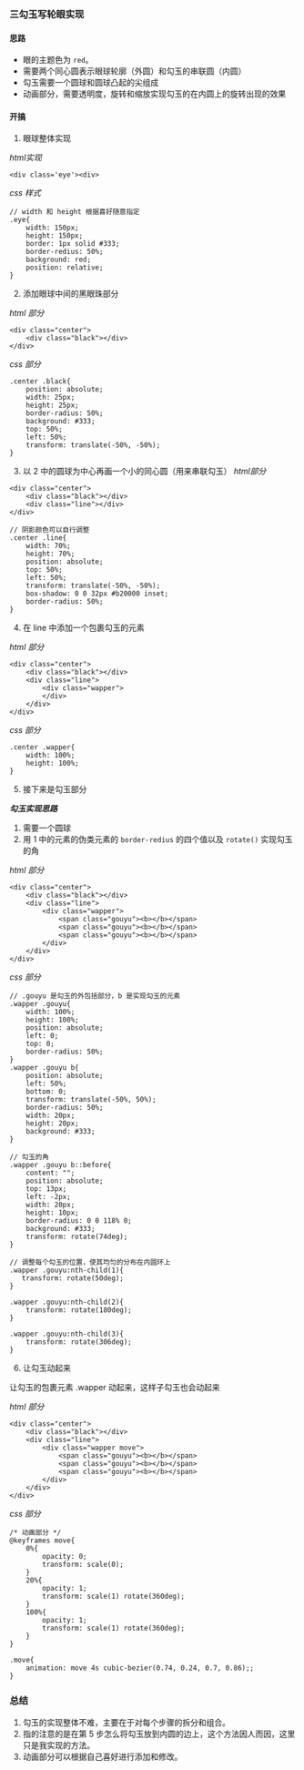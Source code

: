 ### 三勾玉写轮眼实现

#### 思路

- 眼的主题色为 `red`。
- 需要两个同心圆表示眼球轮廓（外圆）和勾玉的串联圆（内圆）
- 勾玉需要一个圆球和圆球凸起的尖组成
- 动画部分，需要透明度，旋转和缩放实现勾玉的在内圆上的旋转出现的效果

#### 开搞

1. 眼球整体实现

*html实现*
~~~
<div class='eye'><div>
~~~

*css 样式*
~~~
// width 和 height 根据喜好随意指定
.eye{
    width: 150px;
    height: 150px;
    border: 1px solid #333;
    border-redius: 50%;
    background: red;
    position: relative;
}
~~~

2. 添加眼球中间的黑眼珠部分

*html 部分*
~~~
<div class="center">
    <div class="black"></div>
</div>
~~~

*css 部分*
~~~
.center .black{
    position: absolute;
    width: 25px;
    height: 25px;
    border-radius: 50%;
    background: #333;
    top: 50%;
    left: 50%;
    transform: translate(-50%, -50%);
}
~~~

3. 以 2 中的圆球为中心再画一个小的同心圆（用来串联勾玉）
*html部分*
~~~
<div class="center">
    <div class="black"></div>
    <div class="line"></div>
</div>
~~~
~~~
// 阴影颜色可以自行调整
.center .line{
    width: 70%;
    height: 70%;
    position: absolute;
    top: 50%;
    left: 50%;
    transform: translate(-50%, -50%);
    box-shadow: 0 0 32px #b20000 inset;
    border-radius: 50%;
}
~~~

4. 在 line 中添加一个包裹勾玉的元素

*html 部分*
~~~
<div class="center">
    <div class="black"></div>
    <div class="line">
        <div class="wapper">
        </div>
    </div>
</div>
~~~

*css 部分*
~~~
.center .wapper{
    width: 100%;
    height: 100%;
}
~~~

5. 接下来是勾玉部分

***勾玉实现思路***

1. 需要一个圆球
2. 用 1 中的元素的伪类元素的 `border-redius` 的四个值以及 `rotate()` 实现勾玉的角

*html 部分*
~~~
<div class="center">
    <div class="black"></div>
    <div class="line">
        <div class="wapper">
            <span class="gouyu"><b></b></span>
            <span class="gouyu"><b></b></span>
            <span class="gouyu"><b></b></span>
        </div>
    </div>
</div>
~~~

*css 部分*
~~~
// .gouyu 是勾玉的外包括部分，b 是实现勾玉的元素
.wapper .gouyu{
    width: 100%;
    height: 100%;
    position: absolute;
    left: 0;
    top: 0;
    border-radius: 50%;
}
.wapper .gouyu b{
    position: absolute;
    left: 50%;
    bottom: 0;
    transform: translate(-50%, 50%);
    border-radius: 50%;
    width: 20px;
    height: 20px;
    background: #333;
}

// 勾玉的角
.wapper .gouyu b::before{
    content: "";
    position: absolute;
    top: 13px;
    left: -2px;
    width: 20px;
    height: 10px;
    border-radius: 0 0 118% 0;
    background: #333;
    transform: rotate(74deg);
}

// 调整每个勾玉的位置，使其均匀的分布在内圆环上
.wapper .gouyu:nth-child(1){
   transform: rotate(50deg);
}

.wapper .gouyu:nth-child(2){
    transform: rotate(180deg);
}

.wapper .gouyu:nth-child(3){
    transform: rotate(306deg);
}
~~~

6. 让勾玉动起来

让勾玉的包裹元素 .wapper 动起来，这样子勾玉也会动起来

*html 部分*
~~~
<div class="center">
    <div class="black"></div>
    <div class="line">
        <div class="wapper move">
            <span class="gouyu"><b></b></span>
            <span class="gouyu"><b></b></span>
            <span class="gouyu"><b></b></span>
        </div>
    </div>
</div>
~~~

*css 部分*
~~~
/* 动画部分 */
@keyframes move{
    0%{
        opacity: 0;
        transform: scale(0);
    }
    20%{
        opacity: 1;
        transform: scale(1) rotate(360deg);
    }
    100%{
        opacity: 1;
        transform: scale(1) rotate(360deg);
    }
}

.move{
    animation: move 4s cubic-bezier(0.74, 0.24, 0.7, 0.86);;
}
~~~

### 总结

1. 勾玉的实现整体不难，主要在于对每个步骤的拆分和组合。
2. 指的注意的是在第 5 步怎么将勾玉放到内圆的边上，这个方法因人而因，这里只是我实现的方法。
3. 动画部分可以根据自己喜好进行添加和修改。